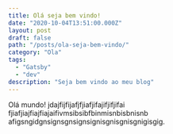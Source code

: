 ```yaml
---
title: Olá seja bem vindo!
date: "2020-10-04T13:51:00.000Z"
layout: post
draft: false
path: "/posts/ola-seja-bem-vindo/"
category: "Ola"
tags:
  - "Gatsby"
  - "dev"
description: "Seja bem vindo ao meu blog"
---
```

Olá mundo! jdajfijfijafjfjiafjifajifjifjifai
fjiafjiajfiajfiajaifivmsibsibfbinmisnbisbnisnb
afigsngidgnsignsgnsignsignisgnisgnisgnigisgig.